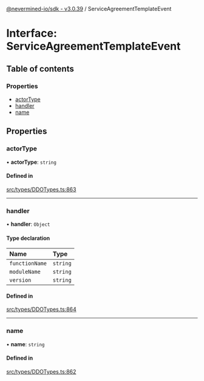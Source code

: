 [@nevermined-io/sdk - v3.0.39](../code-reference.md) / ServiceAgreementTemplateEvent

# Interface: ServiceAgreementTemplateEvent

## Table of contents

### Properties

- [actorType](ServiceAgreementTemplateEvent.md#actortype)
- [handler](ServiceAgreementTemplateEvent.md#handler)
- [name](ServiceAgreementTemplateEvent.md#name)

## Properties

### actorType

• **actorType**: `string`

#### Defined in

[src/types/DDOTypes.ts:863](https://github.com/nevermined-io/sdk-js/blob/25427eb0c0f0254c08ad8193d966cb0284e2bd07/src/types/DDOTypes.ts#L863)

---

### handler

• **handler**: `Object`

#### Type declaration

| Name           | Type     |
| :------------- | :------- |
| `functionName` | `string` |
| `moduleName`   | `string` |
| `version`      | `string` |

#### Defined in

[src/types/DDOTypes.ts:864](https://github.com/nevermined-io/sdk-js/blob/25427eb0c0f0254c08ad8193d966cb0284e2bd07/src/types/DDOTypes.ts#L864)

---

### name

• **name**: `string`

#### Defined in

[src/types/DDOTypes.ts:862](https://github.com/nevermined-io/sdk-js/blob/25427eb0c0f0254c08ad8193d966cb0284e2bd07/src/types/DDOTypes.ts#L862)
